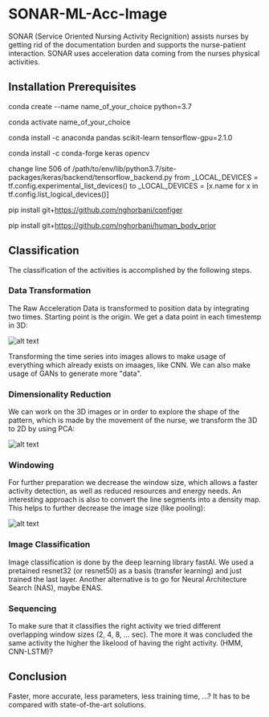 # SONAR-ML-Acc-Image

SONAR (Service Oriented Nursing Activity Recignition) assists nurses by getting rid of the documentation burden and supports the nurse-patient interaction. SONAR uses acceleration data coming from the nurses physical activities.

## Installation Prerequisites

conda create --name name_of_your_choice python=3.7

conda activate name_of_your_choice

conda install -c anaconda pandas scikit-learn tensorflow-gpu=2.1.0

conda install -c conda-forge keras opencv

change line 506 of /path/to/env/lib/python3.7/site-packages/keras/backend/tensorflow_backend.py from
_LOCAL_DEVICES = tf.config.experimental_list_devices() to
_LOCAL_DEVICES = [x.name for x in tf.config.list_logical_devices()]

pip install git+https://github.com/nghorbani/configer

pip install git+https://github.com/nghorbani/human_body_prior

## Classification

The classification of the activities is accomplished by the following steps.

### Data Transformation

The Raw Acceleration Data is transformed to position data by integrating two times. Starting point is the origin. We get a data point in each timestemp in 3D:

![alt text][tracking]

[tracking]: https://github.com/KonakML/SONAR-ML-Acc-Image/blob/master/Pictures/tracking_imu.jpg "Tracking IMU 3D"

Transforming the time series into images allows to make usage of everything which already exists on imaages, like CNN. We can also make usage of GANs to generate more "data".

### Dimensionality Reduction

We can work on the 3D images or in order to explore the shape of the pattern, which is made by the movement of the nurse, we transform the 3D to 2D by using PCA:

![alt text][pca]

[pca]: https://github.com/KonakML/SONAR-ML-Acc-Image/blob/master/Pictures/PCA.png "PCA"

### Windowing

For further preparation we decrease the window size, which allows a faster activity detection, as well as reduced resources and energy needs. An interesting approach is also to convert the line segments into a density map. This helps to further decrease the image size (like pooling):

![alt text][heatmap]

[heatmap]: https://github.com/KonakML/SONAR-ML-Acc-Image/blob/master/Pictures/heatmap.png "Heatmap"

### Image Classification

Image classification is done by the deep learning library fastAI. We used a pretained resnet32 (or resnet50) as a basis (transfer learning) and just trained the last layer. Another alternative is to go for Neural Architecture Search (NAS), maybe ENAS.

### Sequencing

To make sure that it classifies the right activity we tried different overlapping window sizes (2, 4, 8, ... sec). The more it was concluded the same activity the higher the likelood of having the right activity. (HMM, CNN-LSTM)?

## Conclusion

Faster, more accurate, less parameters, less training time, ...? It has to be compared with state-of-the-art solutions.

